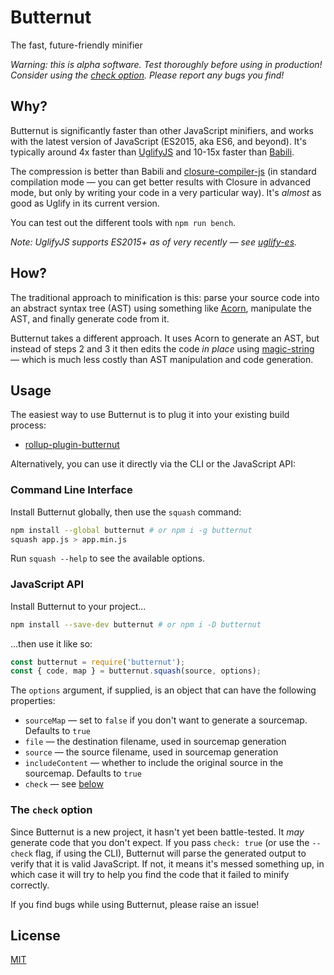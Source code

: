 # Butternut

The fast, future-friendly minifier

*Warning: this is alpha software. Test thoroughly before using in production! Consider using the [check option](#the-check-option). Please report any bugs you find!*


## Why?

Butternut is significantly faster than other JavaScript minifiers, and works with the latest version of JavaScript (ES2015, aka ES6, and beyond). It's typically around 4x faster than [UglifyJS](https://github.com/mishoo/UglifyJS2) and 10-15x faster than [Babili](https://github.com/babel/babili).

The compression is better than Babili and [closure-compiler-js](https://github.com/google/closure-compiler-js) (in standard compilation mode — you can get better results with Closure in advanced mode, but only by writing your code in a very particular way). It's *almost* as good as Uglify in its current version.

You can test out the different tools with `npm run bench`.

*Note: UglifyJS supports ES2015+ as of very recently — see [uglify-es](https://www.npmjs.com/package/uglify-es).*


## How?

The traditional approach to minification is this: parse your source code into an abstract syntax tree (AST) using something like [Acorn](https://github.com/ternjs/acorn), manipulate the AST, and finally generate code from it.

Butternut takes a different approach. It uses Acorn to generate an AST, but instead of steps 2 and 3 it then edits the code *in place* using [magic-string](https://github.com/Rich-Harris/magic-string) — which is much less costly than AST manipulation and code generation.


## Usage

The easiest way to use Butternut is to plug it into your existing build process:

* [rollup-plugin-butternut](https://github.com/rollup/rollup-plugin-butternut)

Alternatively, you can use it directly via the CLI or the JavaScript API:


### Command Line Interface

Install Butternut globally, then use the `squash` command:

```bash
npm install --global butternut # or npm i -g butternut
squash app.js > app.min.js
```

Run `squash --help` to see the available options.


### JavaScript API

Install Butternut to your project...

```bash
npm install --save-dev butternut # or npm i -D butternut
```

...then use it like so:

```js
const butternut = require('butternut');
const { code, map } = butternut.squash(source, options);
```

The `options` argument, if supplied, is an object that can have the following properties:

* `sourceMap` — set to `false` if you don't want to generate a sourcemap. Defaults to `true`
* `file` — the destination filename, used in sourcemap generation
* `source` — the source filename, used in sourcemap generation
* `includeContent` — whether to include the original source in the sourcemap. Defaults to `true`
* `check` — see [below](#the-check-option)


### The `check` option

Since Butternut is a new project, it hasn't yet been battle-tested. It *may* generate code that you don't expect. If you pass `check: true` (or use the `--check` flag, if using the CLI), Butternut will parse the generated output to verify that it is valid JavaScript. If not, it means it's messed something up, in which case it will try to help you find the code that it failed to minify correctly.

If you find bugs while using Butternut, please raise an issue!


## License

[MIT](LICENSE)